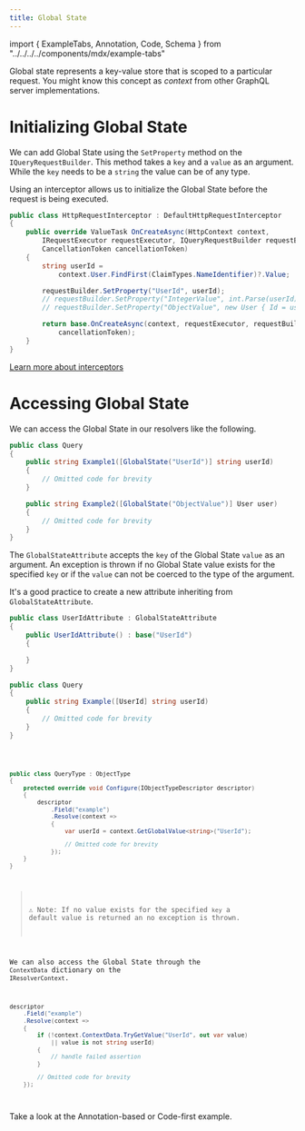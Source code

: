```yaml
---
title: Global State
---
```


import { ExampleTabs, Annotation, Code, Schema } from "../../../../components/mdx/example-tabs"

Global state represents a key-value store that is scoped to a particular request. You might know this concept as _context_ from other GraphQL server implementations.

# Initializing Global State

We can add Global State using the `SetProperty` method on the `IQueryRequestBuilder`. This method takes a `key` and a `value` as an argument. While the `key` needs to be a `string` the value can be of any type.

Using an interceptor allows us to initialize the Global State before the request is being executed.

```csharp
public class HttpRequestInterceptor : DefaultHttpRequestInterceptor
{
    public override ValueTask OnCreateAsync(HttpContext context,
        IRequestExecutor requestExecutor, IQueryRequestBuilder requestBuilder,
        CancellationToken cancellationToken)
    {
        string userId =
            context.User.FindFirst(ClaimTypes.NameIdentifier)?.Value;

        requestBuilder.SetProperty("UserId", userId);
        // requestBuilder.SetProperty("IntegerValue", int.Parse(userId));
        // requestBuilder.SetProperty("ObjectValue", new User { Id = userId });

        return base.OnCreateAsync(context, requestExecutor, requestBuilder,
            cancellationToken);
    }
}
```

[Learn more about interceptors](/docs/hotchocolate/v12/server/interceptors)

# Accessing Global State

We can access the Global State in our resolvers like the following.

<ExampleTabs>
<Annotation>

```csharp
public class Query
{
    public string Example1([GlobalState("UserId")] string userId)
    {
        // Omitted code for brevity
    }

    public string Example2([GlobalState("ObjectValue")] User user)
    {
        // Omitted code for brevity
    }
}
```

The `GlobalStateAttribute` accepts the `key` of the Global State `value` as an argument. An exception is thrown if no Global State value exists for the specified `key` or if the `value` can not be coerced to the type of the argument.

It's a good practice to create a new attribute inheriting from `GlobalStateAttribute`.

```csharp
public class UserIdAttribute : GlobalStateAttribute
{
    public UserIdAttribute() : base("UserId")
    {

    }
}

public class Query
{
    public string Example([UserId] string userId)
    {
        // Omitted code for brevity
    }
}
```

</Annotation>
<Code>

```csharp
public class QueryType : ObjectType
{
    protected override void Configure(IObjectTypeDescriptor descriptor)
    {
        descriptor
            .Field("example")
            .Resolve(context =>
            {
                var userId = context.GetGlobalValue<string>("UserId");

                // Omitted code for brevity
            });
    }
}
```

> ⚠️ Note: If no value exists for the specified `key` a default value is returned an no exception is thrown.

We can also access the Global State through the `ContextData` dictionary on the `IResolverContext`.

```csharp
descriptor
    .Field("example")
    .Resolve(context =>
    {
        if (!context.ContextData.TryGetValue("UserId", out var value)
            || value is not string userId)
        {
            // handle failed assertion
        }

        // Omitted code for brevity
    });
```

</Code>
<Schema>

Take a look at the Annotation-based or Code-first example.

</Schema>
</ExampleTabs>
